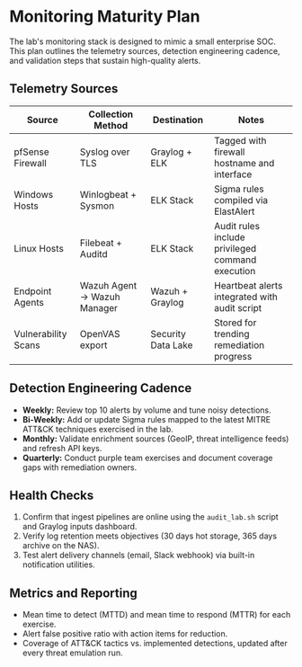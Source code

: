 # Monitoring Maturity Plan

The lab's monitoring stack is designed to mimic a small enterprise SOC. This plan outlines the telemetry sources, detection engineering cadence, and validation steps that sustain high-quality alerts.

## Telemetry Sources

| Source            | Collection Method            | Destination          | Notes |
|-------------------|------------------------------|----------------------|-------|
| pfSense Firewall  | Syslog over TLS               | Graylog + ELK        | Tagged with firewall hostname and interface |
| Windows Hosts     | Winlogbeat + Sysmon          | ELK Stack            | Sigma rules compiled via ElastAlert |
| Linux Hosts       | Filebeat + Auditd             | ELK Stack            | Audit rules include privileged command execution |
| Endpoint Agents   | Wazuh Agent -> Wazuh Manager | Wazuh + Graylog      | Heartbeat alerts integrated with audit script |
| Vulnerability Scans | OpenVAS export              | Security Data Lake   | Stored for trending remediation progress |

## Detection Engineering Cadence

- **Weekly:** Review top 10 alerts by volume and tune noisy detections.
- **Bi-Weekly:** Add or update Sigma rules mapped to the latest MITRE ATT&CK techniques exercised in the lab.
- **Monthly:** Validate enrichment sources (GeoIP, threat intelligence feeds) and refresh API keys.
- **Quarterly:** Conduct purple team exercises and document coverage gaps with remediation owners.

## Health Checks

1. Confirm that ingest pipelines are online using the `audit_lab.sh` script and Graylog inputs dashboard.
2. Verify log retention meets objectives (30 days hot storage, 365 days archive on the NAS).
3. Test alert delivery channels (email, Slack webhook) via built-in notification utilities.

## Metrics and Reporting

- Mean time to detect (MTTD) and mean time to respond (MTTR) for each exercise.
- Alert false positive ratio with action items for reduction.
- Coverage of ATT&CK tactics vs. implemented detections, updated after every threat emulation run.
